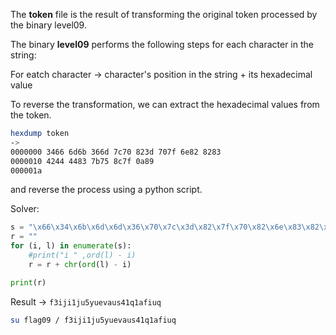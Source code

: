 The **token** file is the result of transforming the original token processed by the binary level09.

The binary **level09** performs the following steps for each character in the string:

For eatch character ->
character's position in the string  + its hexadecimal value

To reverse the transformation, we can extract the hexadecimal values from the token.

```bash
hexdump token
-> 
0000000 3466 6d6b 366d 7c70 823d 707f 6e82 8283
0000010 4244 4483 7b75 8c7f 0a89               
000001a
```

and reverse the process using a python script.

Solver:
```python
s = "\x66\x34\x6b\x6d\x6d\x36\x70\x7c\x3d\x82\x7f\x70\x82\x6e\x83\x82\x44\x42\x83\x44\x75\x7b\x7f\x8c\x89"
r = ""
for (i, l) in enumerate(s):
    #print("i " ,ord(l) - i)
    r = r + chr(ord(l) - i)

print(r)
```

Result -> `f3iji1ju5yuevaus41q1afiuq`

```bash
su flag09 / f3iji1ju5yuevaus41q1afiuq
```





